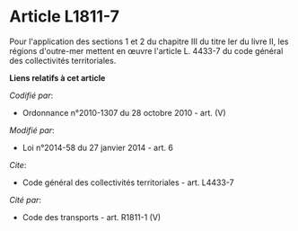 # Article L1811-7

Pour l'application des sections 1 et 2 du chapitre III du titre Ier du livre II, les régions d'outre-mer mettent en œuvre
l'article L. 4433-7 du code général des collectivités territoriales.

**Liens relatifs à cet article**

_Codifié par_:

  - Ordonnance n°2010-1307 du 28 octobre 2010 - art. (V)

_Modifié par_:

  - Loi n°2014-58 du 27 janvier 2014 - art. 6

_Cite_:

  - Code général des collectivités territoriales - art. L4433-7

_Cité par_:

  - Code des transports - art. R1811-1 (V)
